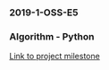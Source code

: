 ### **2019-1-OSS-E5** <br>
### **Algorithm - Python** <br>

[Link to project milestone](https://github.com/19-1-skku-oss/2019-1-OSS-E5/wiki/Project-Milestone)


